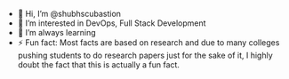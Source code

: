 - 👋 Hi, I’m @shubhscubastion
- 👀 I’m interested in DevOps, Full Stack Development
- 🌱 I’m always learning 
- ⚡ Fun fact: Most facts are based on research and due to many colleges pushing students to do research papers just for the sake of it, I highly doubt the fact that this is actually a fun fact.

<!---
shubhscubastion/shubhscubastion is a ✨ special ✨ repository because its `README.md` (this file) appears on your GitHub profile.
You can click the Preview link to take a look at your changes.
--->

